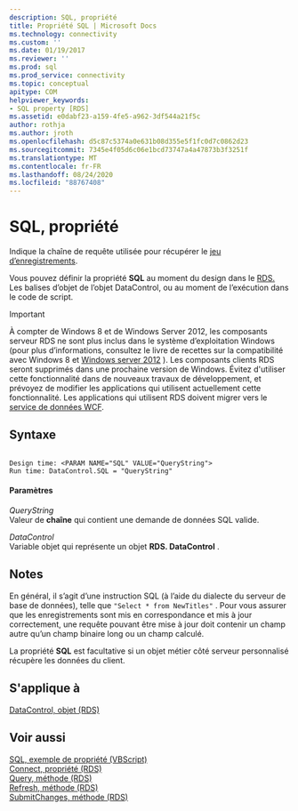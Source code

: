 ```yaml
---
description: SQL, propriété
title: Propriété SQL | Microsoft Docs
ms.technology: connectivity
ms.custom: ''
ms.date: 01/19/2017
ms.reviewer: ''
ms.prod: sql
ms.prod_service: connectivity
ms.topic: conceptual
apitype: COM
helpviewer_keywords:
- SQL property [RDS]
ms.assetid: e0dabf23-a159-4fe5-a962-3df544a21f5c
author: rothja
ms.author: jroth
ms.openlocfilehash: d5c87c5374a0e631b08d355e5f1fc0d7c0862d23
ms.sourcegitcommit: 7345e4f05d6c06e1bcd73747a4a47873b3f3251f
ms.translationtype: MT
ms.contentlocale: fr-FR
ms.lasthandoff: 08/24/2020
ms.locfileid: "88767408"
---
```

# <a name="sql-property"></a>SQL, propriété
Indique la chaîne de requête utilisée pour récupérer le [jeu d’enregistrements](../ado-api/recordset-object-ado.md).  
  
 Vous pouvez définir la propriété **SQL** au moment du design dans le [RDS. ](./datacontrol-object-rds.md) Les balises d’objet de l’objet DataControl, ou au moment de l’exécution dans le code de script.  
  
> [!IMPORTANT]
>  À compter de Windows 8 et de Windows Server 2012, les composants serveur RDS ne sont plus inclus dans le système d’exploitation Windows (pour plus d’informations, consultez le livre de recettes sur la compatibilité avec Windows 8 et [Windows server 2012](https://www.microsoft.com/download/details.aspx?id=27416) ). Les composants clients RDS seront supprimés dans une prochaine version de Windows. Évitez d'utiliser cette fonctionnalité dans de nouveaux travaux de développement, et prévoyez de modifier les applications qui utilisent actuellement cette fonctionnalité. Les applications qui utilisent RDS doivent migrer vers le [service de données WCF](https://go.microsoft.com/fwlink/?LinkId=199565).  
  
## <a name="syntax"></a>Syntaxe  
  
```  
  
Design time: <PARAM NAME="SQL" VALUE="QueryString">  
Run time: DataControl.SQL = "QueryString"  
```  
  
#### <a name="parameters"></a>Paramètres  
 *QueryString*  
 Valeur de **chaîne** qui contient une demande de données SQL valide.  
  
 *DataControl*  
 Variable objet qui représente un objet **RDS. DataControl** .  
  
## <a name="remarks"></a>Notes  
 En général, il s’agit d’une instruction SQL (à l’aide du dialecte du serveur de base de données), telle que `"Select * from NewTitles"` . Pour vous assurer que les enregistrements sont mis en correspondance et mis à jour correctement, une requête pouvant être mise à jour doit contenir un champ autre qu’un champ binaire long ou un champ calculé.  
  
 La propriété **SQL** est facultative si un objet métier côté serveur personnalisé récupère les données du client.  
  
## <a name="applies-to"></a>S'applique à  
 [DataControl, objet (RDS)](./datacontrol-object-rds.md)  
  
## <a name="see-also"></a>Voir aussi  
 [SQL, exemple de propriété (VBScript)](./sql-property-example-vbscript.md)   
 [Connect, propriété (RDS)](./connect-property-rds.md)   
 [Query, méthode (RDS)](./query-method-rds.md)   
 [Refresh, méthode (RDS)](./refresh-method-rds.md)   
 [SubmitChanges, méthode (RDS)](./submitchanges-method-rds.md)